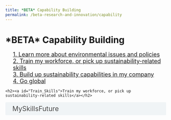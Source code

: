 ```yaml
---
title: *BETA* Capability Building
permalink: /beta-research-and-innovation/capability
---  
```

<style>

input {
	display: none;
}
label {
	display: block;
	padding: 8px 22px;
	margin: 0 0 5px 0;
	cursor: pointor;
	background: #F0F4F6;
	border-radius: 3px;
	color: #484848;
	transition: ease .5s;
	font-size: 1.5em;
}

label:hover {
	background: #4a96b0;
	color: #FFF;
}

.accordion-content {
	/* background: #E2E5F6; */
	padding: 10px 0px 30px 30px;
	/* border: 1px solid #484848; */
	margin: 0 0 1px 0;
	border-radius: 3px;
}

input + label + .accordion-content {
	display: none;
}

input:checked + label + .accordion-content {
	display: none;
}

input:checked + label + .accordion-content {
	display: block;
}

</style>
<!-- End of accordion -->

<div class="container">

<h1><b>*BETA* Capability Building</b></h1>
    <ul><font size="+1"><a href="https://www.mse.gov.sg/policies/overview/">1. Learn more about environmental issues and policies</a>
        <br><a href="#Train_Skills">2. Train my workforce, or pick up sustainability-related skills</a>
        <br><a href="https://www.enterprisesg.gov.sg/grow-your-business/boost-capabilities/sustainability">3. Build up sustainability capabilities in my company</a>
        <br><a href="https://www.enterprisesg.gov.sg/grow-your-business/go-global">4. Go global</a></font>
    </ul>

    <h2><a id="Train_Skills">Train my workforce, or pick up sustainability-related skills</a></h2>
<div>
    <input type="checkbox" id="title1"  /><label for="title1">MySkillsFuture</label>
	<div class="accordion-content">
        <ul><font size="+2">Search for courses in areas such as <a href="https://www.myskillsfuture.gov.sg/content/portal/en/training-exchange/course-directory.html?q=Agriculture%20and%20Fishing">Agriculture & Fishing</a>; <a href="https://www.myskillsfuture.gov.sg/content/portal/en/training-exchange/course-directory.html?q=Domestic%20Cleaning">Domestic Cleaning</a>; <a href="https://www.myskillsfuture.gov.sg/content/portal/en/training-exchange/course-directory.html?q=Environmental%20Cleaning">Environmental Cleaning</a>; and <a href="https://www.myskillsfuture.gov.sg/content/portal/en/training-exchange/course-directory.html?q=Water%20Supply%20Sewerage%20and%20Waste%20Management">Water Supply, Sewerage, and Waste Management</a> at the <a href="https://www.myskillsfuture.gov.sg/content/portal/en/training-exchange/course-landing.html">MySkillsFuture website</a></ul>
	</div>
</div>